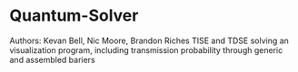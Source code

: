 Quantum-Solver
==============
Authors: Kevan Bell, Nic Moore, Brandon Riches
TISE and TDSE solving an visualization program, including transmission probability through generic and assembled bariers
